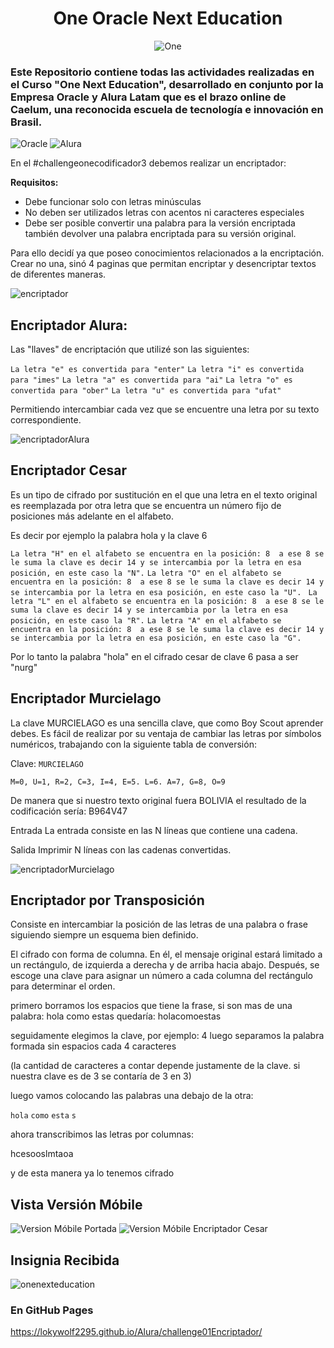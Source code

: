 <div align="center">
 
# One Oracle Next Education
![One](https://i.postimg.cc/wxQsp28g/One-1.png)
 
</div>

<h3>Este Repositorio contiene todas las actividades realizadas en el Curso "One Next Education", desarrollado en conjunto por la Empresa Oracle y Alura Latam que es el brazo online de Caelum, una reconocida escuela de tecnología e innovación en Brasil.</h3>

<div display=flex flex-wrap= wrap justify-content=space-between>
 
![Oracle](https://i.postimg.cc/BQm08HZf/Oracle.jpg) ![Alura](https://i.postimg.cc/28Gz4gwJ/Alura-Latam.jpg)
 
</div>

En el #challengeonecodificador3 debemos realizar un encriptador:

**Requisitos:**
- Debe funcionar solo con letras minúsculas
- No deben ser utilizados letras con acentos ni caracteres especiales
- Debe ser posible convertir una palabra para la versión encriptada también devolver una palabra encriptada para su versión original. 

Para ello decidí ya que poseo conocimientos relacionados a la encriptación.
Crear no una, sinó 4 paginas que permitan encriptar y desencriptar textos de diferentes maneras.

![encriptador](https://i.postimg.cc/tCXPsqqh/Portada-Encriptador.jpg)

## Encriptador Alura:

Las "llaves" de encriptación que utilizé son las siguientes:

`La letra "e" es convertida para "enter"`
`La letra "i" es convertida para "imes"`
`La letra "a" es convertida para "ai"`
`La letra "o" es convertida para "ober"`
`La letra "u" es convertida para "ufat"`

Permitiendo intercambiar cada vez que se encuentre una letra por su texto correspondiente.

![encriptadorAlura](https://i.postimg.cc/wMMJMFzS/Encriptador-Alura-Desktop-1.jpg)

## Encriptador Cesar

Es un tipo de cifrado por sustitución en el que una letra en el texto original es reemplazada por otra letra que se encuentra un número fijo de posiciones más adelante en el alfabeto. 

 Es decir por ejemplo la palabra hola y la clave 6

 `La letra "H" en el alfabeto se encuentra en la posición: 8  a ese 8 se le suma la clave es decir 14 y se intercambia por la letra en esa posición, en este caso la "N".`
 `La letra "O" en el alfabeto se encuentra en la posición: 8  a ese 8 se le suma la clave es decir 14 y se intercambia por la letra en esa posición, en este caso la "U".`
` La letra "L" en el alfabeto se encuentra en la posición: 8  a ese 8 se le suma la clave es decir 14 y se intercambia por la letra en esa posición, en este caso la "R".`
 `La letra "A" en el alfabeto se encuentra en la posición: 8  a ese 8 se le suma la clave es decir 14 y se intercambia por la letra en esa posición, en este caso la "G".`

 Por lo tanto la palabra "hola" en el cifrado cesar de clave 6 pasa a ser "nurg"

## Encriptador Murcielago

La clave MURCIELAGO es una sencilla clave, que como Boy Scout aprender debes. Es fácil de realizar por su ventaja de cambiar las letras por símbolos numéricos, trabajando con la siguiente tabla de conversión:

Clave: `MURCIELAGO`

`M=0, U=1, R=2, C=3, I=4, E=5. L=6. A=7, G=8, O=9`

De manera que si nuestro texto original fuera BOLIVIA 
el resultado de la codificación sería: B964V47

Entrada
La entrada consiste en las N líneas que contiene una cadena.

Salida
Imprimir N líneas con las cadenas convertidas.

![encriptadorMurcielago](https://i.postimg.cc/Gmgk0W1v/Encriptador-Alura-Desktop-2.jpg)

## Encriptador por Transposición

Consiste en intercambiar la posición de las letras de una palabra o frase siguiendo siempre un esquema bien definido.

El cifrado con forma de columna. En él, el mensaje original estará limitado a un rectángulo, de izquierda a derecha y de arriba hacia abajo. Después, se escoge una clave para asignar un número a cada columna del rectángulo para determinar el orden.

primero borramos los espacios que tiene la frase, si son mas de una palabra:
hola como estas quedaría: holacomoestas

seguidamente elegimos la clave, por ejemplo: 4
luego separamos la palabra formada sin espacios cada 4 caracteres 

(la cantidad de caracteres a contar depende justamente de la clave. si nuestra clave es de  3 se contaría de 3 en 3)

luego vamos colocando las palabras una debajo de la otra:

`hola`
`como`
`esta`
`s`

ahora transcribimos las letras por columnas:

hcesooslmtaoa

y de esta manera ya lo tenemos cifrado

## Vista Versión Móbile
<img alt="Version Móbile Portada"  src="https://i.postimg.cc/85ZGwmvk/Encriptador-Alura-Mobile-1.jpg"/>

<img alt="Version Móbile Encriptador Cesar"  src="https://i.postimg.cc/KcsFMQFJ/Encriptador-Alura-Mobile-2.jpg"/>


## Insignia Recibida

![onenexteducation](https://i.postimg.cc/cJmG4BX7/cms-files-10224-1659462746-Badge-Sharer-Alura-Challenge-Oracle-ONE-2000x2000-V3.png)

### En GitHub Pages
https://lokywolf2295.github.io/Alura/challenge01Encriptador/
